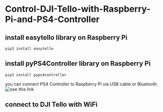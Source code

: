 # Control-DJI-Tello-with-Raspberry-Pi-and-PS4-Controller
## install easytello library on Raspberry Pi
~~~
pip3 install easytello
~~~
## install pyPS4Controller library on Raspberry Pi
~~~
pip3 install pyps4controller
~~~
you can connect PS4 Controller to Raspberry Pi via USB cable or Bluetooth.
![see this link](https://github.com/ArturSpirin/pyPS4Controller)
## connect to DJI Tello with WiFi
